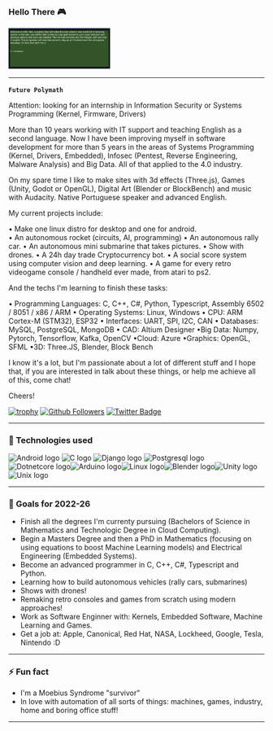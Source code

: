 ### Hello There :video_game:

<img alt="Elf" width="200px" src=img/elftale1.gif/>

---

**`Future Polymath`**

Attention: looking for an internship in Information Security or Systems Programming (Kernel, Firmware, Drivers)

More than 10 years working with IT support and teaching English as a second language. Now I have been improving myself in software development for more than 5 years in the areas of Systems Programming (Kernel, Drivers, Embedded), Infosec (Pentest, Reverse Engineering, Malware Analysis) and Big Data. All of that applied to the 4.0 industry.  

On my spare time I like to make sites with 3d effects (Three.js), Games (Unity, Godot or OpenGL), Digital Art (Blender or BlockBench) and music with Audacity. Native Portuguese speaker and advanced English.

My current projects include: 

• Make one linux distro for desktop and one for android.   
• An autonomous rocket (circuits, AI, programming)
• An autonomous rally car.
• An autonomous mini submarine that takes pictures.
• Show with drones.
• A 24h day trade Cryptocurrency bot.
• A social score system using computer vision and deep learning.
• A game for every retro videogame console / handheld ever made, from atari to ps2.

And the techs I'm learning to finish these tasks: 

• Programming Languages: C, C++, C#, Python, Typescript, Assembly 6502 / 8051 / x86 / ARM
• Operating Systems: Linux, Windows
• CPU: ARM Cortex-M (STM32), ESP32
• Interfaces: UART, SPI, I2C, CAN
• Databases: MySQL, PostgreSQL, MongoDB
• CAD: Altium Designer
•Big Data: Numpy, Pytorch, Tensorflow, Kafka, OpenCV
•Cloud: Azure
•Graphics: OpenGL, SFML
•3D: Three.JS, Blender, Block Bench

I know it's a lot, but I'm passionate about a lot of different stuff and I hope that, if you are interested in talk about these things, or help me achieve all of this, come chat!

Cheers!

[![trophy](https://github-profile-trophy.vercel.app/?username=victornas91)](https://github.com/ryo-ma/github-profile-trophy)
[![Github Followers](https://img.shields.io/github/followers/victornas91?color=06d6a0&label=Github%20Followers&style=for-the-badge)](https://github.com/victornas91?tab=followers)
[![Twitter Badge](https://img.shields.io/badge/-Twitter-1877f2?style=flat-square&logo=twitter&logoColor=white&link=https://twitter.com/IT_Victor91/)](https://twitter.com/IT_Victor91/)

---

### 🧰 Technologies used

<img src="https://github.com/victornas91/devicon/blob/master/icons/android/android-plain.svg" alt="Android logo" width="50" height="50" /> <img src="https://github.com/victornas91/devicon/blob/master/icons/c/c-plain.svg" alt="C logo" width="50" height="50" /> <img 
src="https://github.com/victornas91/devicon/blob/master/icons/django/django-plain.svg" alt="Django logo" width="50" height="50" /> <img 
src="https://github.com/victornas91/devicon/blob/master/icons/postgresql/postgresql-plain.svg" alt="Postgresql logo" width="50" height="50" /><img src="https://github.com/victornas91/devicon/blob/master/icons/dotnetcore/dotnetcore-plain.svg" alt="Dotnetcore logo" width="50" height="50" /><img src="https://github.com/victornas91/devicon/blob/master/icons/arduino/arduino-plain.svg" alt="Arduino logo" width="50" height="50" /><img src="https://github.com/victornas91/devicon/blob/master/icons/linux/linux-plain.svg" alt="Linux logo" width="50" height="50" /><img src="https://github.com/victornas91/devicon/blob/master/icons/blender/blender-original.svg" alt="Blender logo" width="50" height="50" /><img src="https://github.com/victornas91/devicon/blob/master/icons/unity/unity-original.svg" alt="Unity logo" width="50" height="50" /><img src="https://github.com/victornas91/devicon/blob/master/icons/unix/unix-original.svg" alt="Unix logo" width="50" height="50" />

---

### 🔭 Goals for 2022-26
- Finish all the degrees I'm currenty pursuing (Bachelors of Science in Mathematics and Technologic Degree in Cloud Computing).
- Begin a Masters Degree and then a PhD in Mathematics (focusing on using equations to boost Machine Learning models) and Electrical Engineering (Embedded Systems).
- Become an advanced programmer in C, C++, C#, Typescript and Python.
- Learning how to build autonomous vehicles (rally cars, submarines)
- Shows with drones!
- Remaking retro consoles and games from scratch using modern approaches!
- Work as Software Enginner with: Kernels, Embedded Software, Machine Learning and Games. 
- Get a job at: Apple, Canonical, Red Hat, NASA, Lockheed, Google, Tesla, Nintendo :D  

---

### ⚡ Fun fact
- I'm a Moebius Syndrome "survivor"
- In love with automation of all sorts of things: machines, games, industry, home and boring office stuff!  

---

